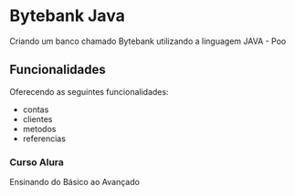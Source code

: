 # Bytebank Java
Criando um banco chamado Bytebank utilizando a linguagem JAVA - Poo

## Funcionalidades

Oferecendo as seguintes funcionalidades:

- contas
- clientes
- metodos
- referencias

### Curso Alura
Ensinando do Básico ao Avançado
